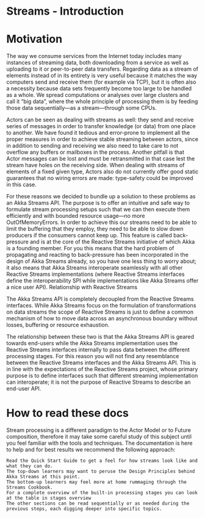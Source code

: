 # Streams - Introduction

# Motivation

The way we consume services from the Internet today includes many instances of streaming data, both downloading from a service as well as uploading to it or peer-to-peer data transfers. Regarding data as a stream of elements instead of in its entirety is very useful because it matches the way computers send and receive them (for example via TCP), but it is often also a necessity because data sets frequently become too large to be handled as a whole. We spread computations or analyses over large clusters and call it “big data”, where the whole principle of processing them is by feeding those data sequentially—as a stream—through some CPUs.

Actors can be seen as dealing with streams as well: they send and receive series of messages in order to transfer knowledge (or data) from one place to another. We have found it tedious and error-prone to implement all the proper measures in order to achieve stable streaming between actors, since in addition to sending and receiving we also need to take care to not overflow any buffers or mailboxes in the process. Another pitfall is that Actor messages can be lost and must be retransmitted in that case lest the stream have holes on the receiving side. When dealing with streams of elements of a fixed given type, Actors also do not currently offer good static guarantees that no wiring errors are made: type-safety could be improved in this case.

For these reasons we decided to bundle up a solution to these problems as an Akka Streams API. The purpose is to offer an intuitive and safe way to formulate stream processing setups such that we can then execute them efficiently and with bounded resource usage—no more OutOfMemoryErrors. In order to achieve this our streams need to be able to limit the buffering that they employ, they need to be able to slow down producers if the consumers cannot keep up. This feature is called back-pressure and is at the core of the Reactive Streams initiative of which Akka is a founding member. For you this means that the hard problem of propagating and reacting to back-pressure has been incorporated in the design of Akka Streams already, so you have one less thing to worry about; it also means that Akka Streams interoperate seamlessly with all other Reactive Streams implementations (where Reactive Streams interfaces define the interoperability SPI while implementations like Akka Streams offer a nice user API).
Relationship with Reactive Streams

The Akka Streams API is completely decoupled from the Reactive Streams interfaces. While Akka Streams focus on the formulation of transformations on data streams the scope of Reactive Streams is just to define a common mechanism of how to move data across an asynchronous boundary without losses, buffering or resource exhaustion.

The relationship between these two is that the Akka Streams API is geared towards end-users while the Akka Streams implementation uses the Reactive Streams interfaces internally to pass data between the different processing stages. For this reason you will not find any resemblance between the Reactive Streams interfaces and the Akka Streams API. This is in line with the expectations of the Reactive Streams project, whose primary purpose is to define interfaces such that different streaming implementation can interoperate; it is not the purpose of Reactive Streams to describe an end-user API.

# How to read these docs

Stream processing is a different paradigm to the Actor Model or to Future composition, therefore it may take some careful study of this subject until you feel familiar with the tools and techniques. The documentation is here to help and for best results we recommend the following approach:

    Read the Quick Start Guide to get a feel for how streams look like and what they can do.
    The top-down learners may want to peruse the Design Principles behind Akka Streams at this point.
    The bottom-up learners may feel more at home rummaging through the Streams Cookbook.
    For a complete overview of the built-in processing stages you can look at the table in stages overview
    The other sections can be read sequentially or as needed during the previous steps, each digging deeper into specific topics.

